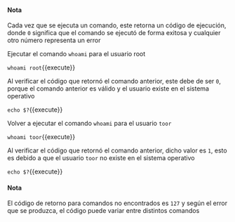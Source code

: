 #### Nota
Cada vez que se ejecuta un comando, este retorna un código de ejecución, donde `0` significa que el comando se ejecutó de forma exitosa y cualquier otro número representa un error

Ejecutar el comando `whoami` para el usuario root

`whoami root`{{execute}}

Al verificar el código que retornó el comando anterior, este debe de ser `0`, porque el comando anterior es válido y el usuario existe en el sistema operativo

`echo $?`{{execute}}

Volver a ejecutar el comando `whoami` para el usuario `toor`

`whoami toor`{{execute}}

Al verificar el código que retornó el comando anterior, dicho valor es `1`,  esto es debido a que el usuario `toor` no existe en el sistema operativo

`echo $?`{{execute}}

#### Nota
El código de retorno para comandos no encontrados es `127` y según el error que se produzca, el código puede variar entre distintos comandos
